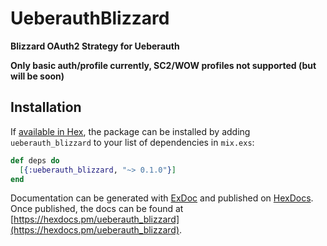 # UeberauthBlizzard

**Blizzard OAuth2 Strategy for Ueberauth**

**Only basic auth/profile currently, SC2/WOW profiles not supported (but will be soon)**

## Installation

If [available in Hex](https://hex.pm/docs/publish), the package can be installed
by adding `ueberauth_blizzard` to your list of dependencies in `mix.exs`:

```elixir
def deps do
  [{:ueberauth_blizzard, "~> 0.1.0"}]
end
```

Documentation can be generated with [ExDoc](https://github.com/elixir-lang/ex_doc)
and published on [HexDocs](https://hexdocs.pm). Once published, the docs can
be found at [https://hexdocs.pm/ueberauth_blizzard](https://hexdocs.pm/ueberauth_blizzard).

